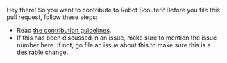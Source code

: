 Hey there! So you want to contribute to Robot Scouter? Before you file this pull request, follow these steps:

 * Read [the contribution guidelines](https://github.com/SUPERCILEX/Robot-Scouter/blob/master/CONTRIBUTING.md).
 * If this has been discussed in an issue, make sure to mention the issue number here.  If not, go file an issue about this to make sure this is a desirable change.
